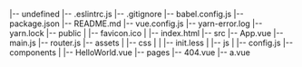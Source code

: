 |-- undefined
    |-- .eslintrc.js
    |-- .gitignore
    |-- babel.config.js
    |-- package.json
    |-- README.md
    |-- vue.config.js
    |-- yarn-error.log
    |-- yarn.lock
    |-- public
    |   |-- favicon.ico
    |   |-- index.html
    |-- src
        |-- App.vue
        |-- main.js
        |-- router.js
        |-- assets
        |   |-- css
        |   |   |-- init.less
        |   |-- js
        |       |-- config.js
        |-- components
        |   |-- HelloWorld.vue
        |-- pages
            |-- 404.vue
            |-- a.vue
